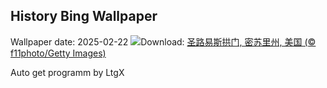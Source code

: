 ## History Bing Wallpaper
Wallpaper date: 2025-02-22
![](https://www.bing.com/th?id=OHR.StLouisArch_ZH-CN0442955735_UHD.jpg&w=1000)Download: [圣路易斯拱门, 密苏里州, 美国 (© f11photo/Getty Images)](https://www.bing.com/th?id=OHR.StLouisArch_ZH-CN0442955735_UHD.jpg)

Auto get programm by LtgX
